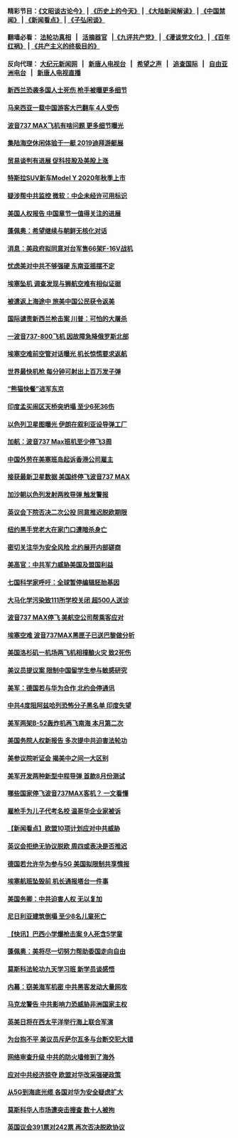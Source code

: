 #### 精彩节目：[《文昭谈古论今》](http://134.209.198.168/wenzhao) | [《历史上的今天》](http://134.209.198.168/today-in-history) | [《大陆新闻解读》](http://134.209.198.168/ntdtv-comedy) | [《中国禁闻》](http://134.209.198.168/ntdtv-news) | [《新闻看点》](http://134.209.198.168/news-insight) | [《子弘闲谈》](http://134.209.198.168/zihongxiantan/) 

 #### 翻墙必看： [法轮功真相](http://134.209.198.168:10000/videos/truth.html) &nbsp;&nbsp;|&nbsp;&nbsp; [活摘器官](http://134.209.198.168:10000/videos/res/Organs/) &nbsp;&nbsp;|[《九评共产党》](http://134.209.198.168:10000/videos/jiuping) | [《漫谈党文化》](http://134.209.198.168:10000/videos/mtdwh) | [《百年红祸》](http://134.209.198.168:10000/videos/bnhh) | [《共产主义的终极目的》](http://134.209.198.168:10000/videos/res/zjmd) 

 #### 反向代理： [大纪元新闻网](http://134.209.198.168:10080/) &nbsp;&nbsp;|&nbsp;&nbsp; [新唐人电视台](http://134.209.198.168:8000/) &nbsp;&nbsp;|&nbsp;&nbsp; [希望之声](http://134.209.198.168:8200/) &nbsp;&nbsp;|&nbsp;&nbsp; [追查国际](http://134.209.198.168:10010/) &nbsp;&nbsp;|&nbsp;&nbsp; [自由亚洲电台](http://134.209.198.168:9800/) &nbsp;&nbsp;|&nbsp;&nbsp; [新唐人电视直播](http://134.209.198.168/) 

#### [新西兰恐袭多国人士死伤 枪手被曝更多细节](../pages/nsc418/n11117133.md?t=03161237) 

#### [马来西亚一载中国游客大巴翻车 4人受伤](../pages/nsc418/n11117418.md?t=03161237) 

#### [波音737 MAX飞机有啥问题 更多细节曝光](../pages/nsc418/n11117173.md?t=03161237) 

#### [集陆海空休闲体验于一艇 2019迪拜游艇展](../pages/nsc418/n11117085.md?t=03161237) 

#### [贸易谈判有进展 促科技股及美股上涨](../pages/nsc418/n11117082.md?t=03161237) 

#### [特斯拉SUV新车Model Y  2020年秋季上市](../pages/nsc418/n11116655.md?t=03161237) 

#### [疑涉帮中共监控 微软：中企未经许可用标识](../pages/nsc418/n11116319.md?t=03161237) 

#### [美国人权报告 中国章节一值得关注的进展](../pages/nsc418/n11115255.md?t=03161237) 

#### [蓬佩奥：希望继续与朝鲜无核化对话](../pages/nsc418/n11116357.md?t=03161237) 

#### [消息：美政府拟同意对台军售66架F-16V战机](../pages/nsc418/n11116284.md?t=03161237) 

#### [忧虑美对中共不够强硬 东南亚摇摆不定](../pages/nsc418/n11113733.md?t=03161237) 

#### [埃塞坠机 调查发现与狮航空难有相似证据](../pages/nsc418/n11116036.md?t=03161237) 

#### [被遣返上海途中 旅美中国公民获令返美](../pages/nsc418/n11116070.md?t=03161237) 

#### [国际谴责新西兰枪击案 川普：可怕的大屠杀](../pages/nsc418/n11116066.md?t=03161237) 

#### [一波音737-800飞机 因故障急降俄罗斯北部](../pages/nsc418/n11115742.md?t=03161237) 

#### [埃塞空难前空管对话曝光 机长惊慌要求返航](../pages/nsc418/n11115677.md?t=03161237) 

#### [世界最快机枪 每分钟可射出上百万发子弹](../pages/nsc418/n11115524.md?t=03161237) 

#### [“熊猫快餐”进军东京](../pages/nsc418/n11115353.md?t=03161237) 

#### [印度孟买闹区天桥突坍塌 至少6死36伤](../pages/nsc418/n11115347.md?t=03161237) 

#### [以色列卫星图曝光 伊朗在叙利亚设导弹工厂](../pages/nsc418/n11115208.md?t=03161237) 

#### [加航：波音737 Max班机至少停飞3周](../pages/nsc418/n11114835.md?t=03161237) 

#### [中国外劳在美塞班岛起诉香港公司雇主](../pages/nsc418/n11114505.md?t=03161237) 

#### [接获最新卫星数据 美国终停飞波音737 MAX](../pages/nsc418/n11114170.md?t=03161237) 

#### [加沙朝以色列发射两枚导弹 触发警报](../pages/nsc418/n11114083.md?t=03161237) 

#### [英议会下院否决二次公投 同意推迟脱欧期限](../pages/nsc418/n11113863.md?t=03161237) 

#### [纽约黑手党老大在家门口遭暗杀身亡](../pages/nsc418/n11113964.md?t=03161237) 

#### [密切关注华为安全风险 北约展开内部磋商](../pages/nsc418/n11113653.md?t=03161237) 

#### [美高官：中共军力威胁美国及盟国利益](../pages/nsc418/n11112998.md?t=03161237) 

#### [七国科学家呼吁：全球暂停编辑胚胎基因](../pages/nsc418/n11113096.md?t=03161237) 

#### [大马化学污染致111所学校关闭 超500人送诊](../pages/nsc418/n11113047.md?t=03161237) 

#### [波音737 MAX停飞 美航空公司帮乘客应对](../pages/nsc418/n11112915.md?t=03161237) 

#### [埃塞空难 波音737MAX黑匣子已送巴黎做分析](../pages/nsc418/n11112958.md?t=03161237) 

#### [美国洛杉矶一机场两飞机相撞酿火灾 致2死伤](../pages/nsc418/n11112938.md?t=03161237) 

#### [美议员提议案 限制中国留学生参与敏感研究](../pages/nsc418/n11112698.md?t=03161237) 

#### [美军：德国若与华为合作 北约会停通讯](../pages/nsc418/n11112243.md?t=03161237) 

#### [中共4度阻阿兹哈列恐怖分子黑名单 印度失望](../pages/nsc418/n11112683.md?t=03161237) 

#### [美军两架B-52轰炸机再飞南海 本月第二次](../pages/nsc418/n11112258.md?t=03161237) 

#### [美国务院人权新报告 多次提中共迫害法轮功](../pages/nsc418/n11111708.md?t=03161237) 

#### [美参议院听证会 揭美中之间一大区别](../pages/nsc418/n11111663.md?t=03161237) 

#### [美军开发两种新型中程导弹 首款8月份测试](../pages/nsc418/n11111578.md?t=03161237) 

#### [哪些国家停飞波音737MAX客机？ 一文看懂](../pages/nsc418/n11111537.md?t=03161237) 

#### [雇枪手为儿子代考名校 温哥华企业家被诉](../pages/nsc418/n11111043.md?t=03161237) 

#### [【新闻看点】欧盟10项计划应对中共威胁](../pages/nsc418/n11111057.md?t=03161237) 

#### [英议会拒绝无协议脱欧 周四或表决是否推迟](../pages/nsc418/n11111339.md?t=03161237) 

#### [德国若允许华为参与5G 美国拟限制共享情报](../pages/nsc418/n11111029.md?t=03161237) 

#### [埃塞航班坠毁前 机长通报塔台一件事](../pages/nsc418/n11110798.md?t=03161237) 

#### [美国务卿：中共迫害人权 无以复加](../pages/nsc418/n11110966.md?t=03161237) 

#### [尼日利亚建筑倒塌 至少8名儿童死亡](../pages/nsc418/n11110883.md?t=03161237) 

#### [【快讯】巴西小学爆枪击案 9人死含5学童](../pages/nsc418/n11110785.md?t=03161237) 

#### [蓬佩奥：美将尽一切努力帮助委国走向自由](../pages/nsc418/n11110670.md?t=03161237) 

#### [莫斯科法轮功九天学习班 新学员谈感悟](../pages/nsc418/n11110222.md?t=03161237) 

#### [内幕：窃美海军机密 中共黑客发动大量网攻](../pages/nsc418/n11110402.md?t=03161237) 

#### [马克龙警告 中共影响力恐威胁非洲国家主权](../pages/nsc418/n11110024.md?t=03161237) 

#### [英美日将在西太平洋举行海上联合军演](../pages/nsc418/n11109901.md?t=03161237) 

#### [为台抱不平 美议员斥萨尔瓦多与台断交犯大错](../pages/nsc418/n11109486.md?t=03161237) 

#### [网络审查升级 中共的防火墙修到了海外](../pages/nsc418/n11108837.md?t=03161237) 

#### [应对中共经济掠夺 欧盟对华改采强硬政策](../pages/nsc418/n11108858.md?t=03161237) 

#### [从5G到海底光缆 各国对华为安全疑虑扩大](../pages/nsc418/n11108721.md?t=03161237) 

#### [莫斯科华人市场遭突击搜查 数十人被拘](../pages/nsc418/n11108685.md?t=03161237) 

#### [英国议会391票对242票 再次否决脱欧协议](../pages/nsc418/n11108591.md?t=03161237) 

